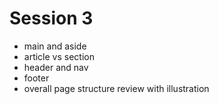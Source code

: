 # Session 3
- main and aside
- article vs section
- header and nav
- footer
- overall page structure review with illustration
